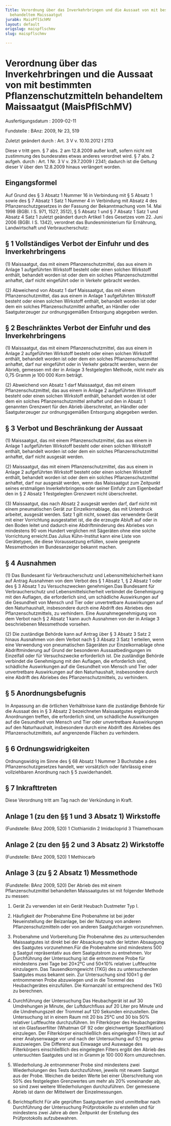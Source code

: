 ```yaml
---
Title: Verordnung über das Inverkehrbringen und die Aussaat von mit bestimmten Pflanzenschutzmitteln
  behandeltem Maissaatgut
jurabk: MaisPflSchMV
layout: default
origslug: maispflschmv
slug: maispflschmv

---
```


# Verordnung über das Inverkehrbringen und die Aussaat von mit bestimmten Pflanzenschutzmitteln behandeltem Maissaatgut (MaisPflSchMV)

Ausfertigungsdatum
:   2009-02-11

Fundstelle
:   BAnz: 2009, Nr 23, 519

Zuletzt geändert durch
:   Art. 3 V v. 10.10.2012 I 2113

Diese v tritt gem. § 7 abs. 2 am 12.8.2009 außer kraft, sofern nicht mit zustimmung des bundesrates etwas anderes verordnet wird. § 7 abs. 2 aufgeh. durch
:   Art. 1 Nr. 3 V v. 29.7.2009 I 2341; dadurch ist die Geltung dieser V über den 12.8.2009 hinaus verlängert worden.

[^BJNR50230009_01_BJNR502300009]:     Die Verpflichtungen aus der Richtlinie 98/34/EG des Europäischen
    Parlaments und des Rates vom 22. Juni 1998 über ein
    Informationsverfahren auf dem Gebiet der Normen und technischen
    Vorschriften und der Vorschriften für die Dienste der
    Informationsgesellschaft (ABl. L 204 vom 21.7.1998, S. 37), die
    zuletzt durch die Richtlinie 2006/96/EG vom 20. November 2006 (ABl. L
    363 vom 20.12.2006, S. 81), geändert worden ist, sind beachtet worden.


## Eingangsformel

Auf Grund des § 3 Absatz 1 Nummer 16 in Verbindung mit § 5 Absatz 1
sowie des § 7 Absatz 1 Satz 1 Nummer 4 in Verbindung mit Absatz 4 des
Pflanzenschutzgesetzes in der Fassung der Bekanntmachung vom 14. Mai
1998 (BGBl. I S. 971, 1527, 3512), § 5 Absatz 1 und § 7 Absatz 1 Satz
1 und Absatz 4 Satz 1 zuletzt geändert durch Artikel 1 des Gesetzes
vom 22. Juni 2006 (BGBl. I S. 1342), verordnet das Bundesministerium
für Ernährung, Landwirtschaft und Verbraucherschutz:


## § 1 Vollständiges Verbot der Einfuhr und des Inverkehrbringens

(1) Maissaatgut, das mit einem Pflanzenschutzmittel, das aus einem in
Anlage 1 aufgeführten Wirkstoff besteht oder einen solchen Wirkstoff
enthält, behandelt worden ist oder dem ein solches
Pflanzenschutzmittel anhaftet, darf nicht eingeführt oder in Verkehr
gebracht werden.

(2) Abweichend von Absatz 1 darf Maissaatgut, das mit einem
Pflanzenschutzmittel, das aus einem in Anlage 1 aufgeführten Wirkstoff
besteht oder einen solchen Wirkstoff enthält, behandelt worden ist
oder dem ein solches Pflanzenschutzmittel anhaftet, an Händler oder
Saatguterzeuger zur ordnungsgemäßen Entsorgung abgegeben werden.


## § 2 Beschränktes Verbot der Einfuhr und des Inverkehrbringens

(1) Maissaatgut, das mit einem Pflanzenschutzmittel, das aus einem in
Anlage 2 aufgeführten Wirkstoff besteht oder einen solchen Wirkstoff
enthält, behandelt worden ist oder dem ein solches
Pflanzenschutzmittel anhaftet, darf nur eingeführt oder in Verkehr
gebracht werden, wenn der Abrieb, gemessen mit der in Anlage 3
festgelegten Methode, nicht mehr als 0,75 Gramm je 100 000 Korn
beträgt.

(2) Abweichend von Absatz 1 darf Maissaatgut, das mit einem
Pflanzenschutzmittel, das aus einem in Anlage 2 aufgeführten Wirkstoff
besteht oder einen solchen Wirkstoff enthält, behandelt worden ist
oder dem ein solches Pflanzenschutzmittel anhaftet und den in Absatz 1
genannten Grenzwert für den Abrieb überschreitet, an Händler oder
Saatguterzeuger zur ordnungsgemäßen Entsorgung abgegeben werden.


## § 3 Verbot und Beschränkung der Aussaat

(1) Maissaatgut, das mit einem Pflanzenschutzmittel, das aus einem in
Anlage 1 aufgeführten Wirkstoff besteht oder einen solchen Wirkstoff
enthält, behandelt worden ist oder dem ein solches
Pflanzenschutzmittel anhaftet, darf nicht ausgesät werden.

(2) Maissaatgut, das mit einem Pflanzenschutzmittel, das aus einem in
Anlage 2 aufgeführten Wirkstoff besteht oder einen solchen Wirkstoff
enthält, behandelt worden ist oder dem ein solches
Pflanzenschutzmittel anhaftet, darf nur ausgesät werden, wenn das
Maissaatgut zum Zeitpunkt seines erstmaligen Inverkehrbringens oder
seiner Einfuhr zum Eigenbedarf den in § 2 Absatz 1 festgelegten
Grenzwert nicht überschreitet.

(3) Maissaatgut, das nach Absatz 2 ausgesät werden darf, darf nicht
mit einem pneumatischen Gerät zur Einzelkornablage, das mit Unterdruck
arbeitet, ausgesät werden. Satz 1 gilt nicht, soweit das verwendete
Gerät mit einer Vorrichtung ausgestattet ist, die die erzeugte Abluft
auf oder in den Boden leitet und dadurch eine Abdriftminderung des
Abriebes von mindestens 90 vom Hundert verglichen mit Sägeräten ohne
eine solche Vorrichtung erreicht.Das Julius Kühn-Institut kann eine
Liste von Gerätetypen, die diese Voraussetzung erfüllen, sowie
geeignete Messmethoden im Bundesanzeiger bekannt machen.


## § 4 Ausnahmen

(1) Das Bundesamt für Verbraucherschutz und Lebensmittelsicherheit
kann auf Antrag Ausnahmen von dem Verbot des § 1 Absatz 1, § 2 Absatz
1 oder des § 3 Absatz 1 zu Versuchszwecken genehmigen.Das Bundesamt
für Verbraucherschutz und Lebensmittelsicherheit verbindet die
Genehmigung mit den Auflagen, die erforderlich sind, um schädliche
Auswirkungen auf die Gesundheit von Mensch und Tier oder unvertretbare
Auswirkungen auf den Naturhaushalt, insbesondere durch eine Abdrift
des Abriebes des Pflanzenschutzmittels, zu verhindern. Eine
Ausnahmegenehmigung von dem Verbot nach § 2 Absatz 1 kann auch
Ausnahmen von der in Anlage 3 beschriebenen Messmethode vorsehen.

(2) Die zuständige Behörde kann auf Antrag über § 3 Absatz 3 Satz 2
hinaus Ausnahmen von dem Verbot nach § 3 Absatz 3 Satz 1 erteilen,
wenn eine Verwendung von pneumatischen Sägeräten zur Einzelkornablage
ohne Abdriftminderung auf Grund der besonderen Aussaatbedingungen im
Einzelfall oder für Versuchszwecke erforderlich ist. Die zuständige
Behörde verbindet die Genehmigung mit den Auflagen, die erforderlich
sind, schädliche Auswirkungen auf die Gesundheit von Mensch und Tier
oder unvertretbare Auswirkungen auf den Naturhaushalt, insbesondere
durch eine Abdrift des Abriebes des Pflanzenschutzmittels, zu
verhindern.


## § 5 Anordnungsbefugnis

In Anpassung an die örtlichen Verhältnisse kann die zuständige Behörde
für die Aussaat des in § 3 Absatz 2 bezeichneten Maissaatgutes
ergänzende Anordnungen treffen, die erforderlich sind, um schädliche
Auswirkungen auf die Gesundheit von Mensch und Tier oder unvertretbare
Auswirkungen auf den Naturhaushalt, insbesondere durch eine Abdrift
des Abriebes des Pflanzenschutzmittels, auf angrenzende Flächen zu
verhindern.


## § 6 Ordnungswidrigkeiten

Ordnungswidrig im Sinne des § 68 Absatz 1 Nummer 3 Buchstabe a des
Pflanzenschutzgesetzes handelt, wer vorsätzlich oder fahrlässig einer
vollziehbaren Anordnung nach § 5 zuwiderhandelt.


## § 7 Inkrafttreten

Diese Verordnung tritt am Tag nach der Verkündung in Kraft.


## Anlage 1 (zu den §§ 1 und 3 Absatz 1) Wirkstoffe

(Fundstelle: BAnz 2009, 520)
1 Clothianidin
2 Imidacloprid
3 Thiamethoxam


## Anlage 2 (zu den §§ 2 und 3 Absatz 2) Wirkstoffe

(Fundstelle: BAnz 2009, 520)
1 Methiocarb


## Anlage 3 (zu § 2 Absatz 1) Messmethode

(Fundstelle: BAnz 2009, 520)
Der Abrieb des mit einem Pflanzenschutzmittel behandelten
Maissaatgutes ist mit folgender Methode zu messen:

1.  Gerät
    Zu verwenden ist ein Gerät Heubach Dustmeter Typ I.


2.  Häufigkeit der Probenahme
    Eine Probenahme ist bei jeder Neueinstellung der Beizanlage, bei der
    Nutzung von anderen Pflanzenschutzmitteln oder von anderen
    Saatgutchargen vorzunehmen.


3.  Probenahme und Vorbereitung
    Die Probenahme des zu untersuchenden Maissaatgutes ist direkt bei der
    Absackung nach der letzten Absaugung des Saatgutes vorzunehmen.Für die
    Probenahme sind mindestens 500 g Saatgut repräsentativ aus dem
    Saatgutstrom zu entnehmen.
    Vor Durchführung der Untersuchung ist die entnommene Probe für
    mindestens zwei Tage bei 20±2°C und 50±10% relativer Luftfeuchte
    einzulagern. Das Tausendkorngewicht (TKG) des zu untersuchenden
    Saatgutes muss bekannt sein. Zur Untersuchung sind 100±1 g der
    entnommenen Probe abzuwiegen und in die Trommel des Heubachgerätes
    einzufüllen. Die Kornanzahl ist entsprechend des TKG zu berechnen.


4.  Durchführung der Untersuchung
    Das Heubachgerät ist auf 30 Umdrehungen je Minute, der Luftdurchfluss
    auf 20 Liter pro Minute und die Umdrehungszeit der Trommel auf 120
    Sekunden einzustellen. Die Untersuchung ist in einem Raum mit 20 bis
    25°C und 30 bis 50% relativer Luftfeuchte durchzuführen. Im
    Filterkörper des Heubachgerätes ist ein Glasfaserfilter (Whatman GF 92
    oder gleichwertige Spezifikation) einzulegen. Der Filterkörper
    einschließlich des eingelegten Filters ist auf einer Analysenwaage vor
    und nach der Untersuchung auf 0,1 mg genau auszuwiegen.
    Die Differenz aus Einwaage und Auswaage des Filterkörpers
    einschließlich des eingelegten Filters ergibt den Abrieb des
    untersuchten Saatgutes und ist in Gramm je 100 000 Korn umzurechnen.


5.  Wiederholung
    Je entnommener Probe sind mindestens zwei Wiederholungen des Tests
    durchzuführen, jeweils mit neuem Saatgut aus der Probe. Weichen die
    beiden Werte bei einer Überschreitung von 50% des festgelegten
    Grenzwertes um mehr als 20% voneinander ab, so sind zwei weitere
    Wiederholungen durchzuführen. Der gemessene Abrieb ist dann der
    Mittelwert der Einzelmessungen.


6.  Berichtspflicht
    Für alle geprüften Saatgutpartien sind unmittelbar nach Durchführung
    der Untersuchung Prüfprotokolle zu erstellen und für mindestens zwei
    Jahre ab dem Zeitpunkt der Erstellung des Prüfprotokolls
    aufzubewahren.




